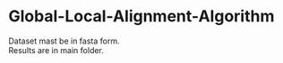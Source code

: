 # Global-Local-Alignment-Algorithm  
Dataset mast be in fasta form.  
Results are in main folder.  
